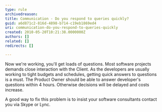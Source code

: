 ```yaml
---
type: rule
archivedreason: 
title: Communication - Do you respond to queries quickly?
guid: a6d871c2-816d-4898-b714-c19eb1869ed4
uri: communication-do-you-respond-to-queries-quickly
created: 2010-05-20T10:21:38.0000000Z
authors: []
related: []
redirects: []

---
```


Now we're working, you'll get loads of questions. Most software projects demands close interaction with the Client. As the developers are usually working to tight budgets and schedules, getting quick answers to questions is a must. The Product Owner should be able to answer developer's questions within 4 hours. Otherwise decisions will be delayed and costs increase.

A good way to fix this problem is to insist your software consultants contact you via Skype or Lync.

<!--endintro-->

